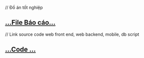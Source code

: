 // Đồ án tốt nghiệp
<h2><a href="https://github.com/PhongMax/asset-management/blob/main/DATN_TANHANH_D16CQCP01_NGUYEN%20THANH%20PHONG.docx">...File Báo cáo...</a></h2>

// Link source code web front end, web backend, mobile, db script
<h2><a href="https://github.com/PhongMax/SourceCodeDATotNgiep">...Code ...</a></h2>
